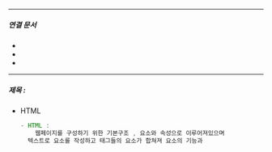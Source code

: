 

----
##### 연결 문서

- 
- 
- 
---

##### 제목 : 


- HTML
    
    ```java
    - HTML : 
    	웹페이지를 구성하기 위한 기본구조 , 요소와 속성으로 이루어져있으며
      텍스트로 요소를 작성하고 태그들의 요소가 합쳐져 요소의 기능과 